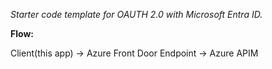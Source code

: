 _Starter code template for OAUTH 2.0 with Microsoft Entra ID._

**Flow:**

Client(this app) -> Azure Front Door Endpoint -> Azure APIM 

